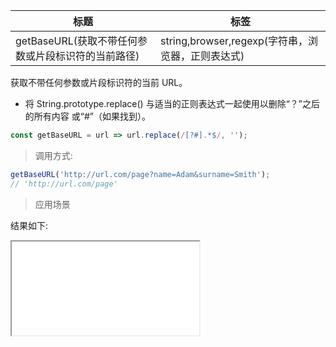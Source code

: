 | 标题                                               | 标签                                              |
| -------------------------------------------------- | ------------------------------------------------- |
| getBaseURL(获取不带任何参数或片段标识符的当前路径) | string,browser,regexp(字符串，浏览器，正则表达式) |

获取不带任何参数或片段标识符的当前 URL。

- 将 String.prototype.replace() 与适当的正则表达式一起使用以删除“？”之后的所有内容 或“#”（如果找到）。

```js
const getBaseURL = url => url.replace(/[?#].*$/, '');
```

> 调用方式:

```js
getBaseURL('http://url.com/page?name=Adam&surname=Smith');
// 'http://url.com/page'
```

> 应用场景

<div class="code-editor" data-url="codes/javascript/html/getBaseURL.html" data-language="html"></div>

结果如下:

<iframe src="codes/javascript/html/getBaseURL.html"></iframe>
